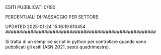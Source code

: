 ESITI PUBBLICATI 0/190 

PERCENTUALI DI PASSAGGIO PER SETTORE:

UPDATED 2025-01-24 15:16:19.610454
###################################################### 

Si tratta di un semplice script in python per controllare quando sono pubblicati gli esiti (ASN 2021, sesto quadrimestre).


